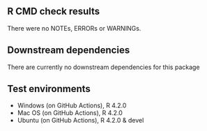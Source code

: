 ## R CMD check results
There were no NOTEs, ERRORs or WARNINGs.  

## Downstream dependencies
There are currently no downstream dependencies for this package

## Test environments
- Windows (on GitHub Actions), R 4.2.0 
- Mac OS (on GitHub Actions), R 4.2.0
- Ubuntu (on GitHub Actions), R 4.2.0 & devel
